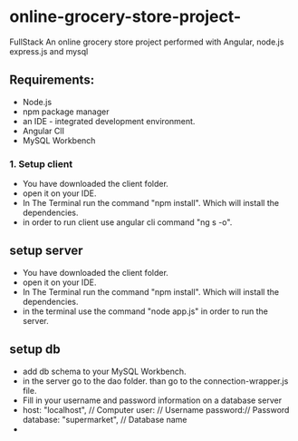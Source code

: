# online-grocery-store-project-
FullStack An online grocery store project performed with Angular, node.js express.js and mysql


## Requirements:
- Node.js
- npm package manager
- an IDE - integrated development environment.
- Angular ClI
- MySQL Workbench


### 1. Setup client
- You have downloaded the client folder.
- open it on your IDE.
- In The Terminal run the command "npm install". Which will install the dependencies. 
-  in order to run client use angular cli command "ng s -o".

## setup server
- You have downloaded the client folder.
- open it on your IDE.
- In The Terminal run the command "npm install". Which will install the dependencies. 
- in the terminal use the command "node app.js" in order to run the server.

## setup db
- add db schema to your MySQL Workbench.
- in the server go to the dao folder. than go to the connection-wrapper.js file.
- Fill in your username and password information on a database server
-   host: "localhost", // Computer
  user: // Username
  password:// Password
  database: "supermarket", // Database name
- 

